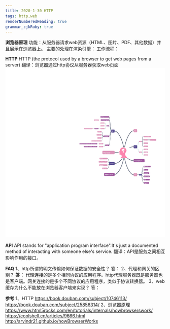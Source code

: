 ```yaml
---
title: 2020-1-30 HTTP
tags: http,web
renderNumberedHeading: true
grammar_cjkRuby: true
---
```


**浏览器原理**
功能：从服务器请求web资源（HTML、图片、PDF、其他数据）并且展示在浏览器上。
主要的处理在渲染引擎：
工作流程：


**HTTP**
HTTP (the protocol used by a browser to get web pages from a server)
翻译：浏览器通过http协议从服务器获取web页面
![http](png/http.png)

**API**
API stands for "application program interface".It's just a documented method of interacting with someone else's service.
翻译：API是服务之间相互影响作用的接口。

**FAQ**
1、http所谓的明文传输如何保证数据的安全性？
答： 
2、代理和网关的区别？
**答：** 代理连接的是多个相同协议的应用程序。http代理服务器既是服务器也是客户端。网关连接的是多个不同协议的应用程序，类似于协议转换器。
3、web缓存为什么不能放在浏览器客户端来实现？
答： 


**参考**
1、HTTP
https://book.douban.com/subject/10746113/
https://book.douban.com/subject/25856314/
2、浏览器原理
https://www.html5rocks.com/en/tutorials/internals/howbrowserswork/
https://coolshell.cn/articles/9666.html
http://arvindr21.github.io/howBrowserWorks